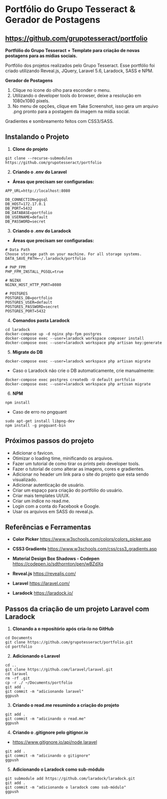 # Portfólio do Grupo Tesseract & Gerador de Postagens

## https://github.com/grupotesseract/portfolio

**Portfólio do Grupo Tesseract**
**+**
**Template para criação de novas postagens para as mídias sociais.**

Portfólio dos projetos realizados pelo Grupo Tesseract. Esse portfólio foi criado utilizando Reveal.js, JQuery, Laravel 5.6, Laradock, SASS e NPM. 

**Gerador de Postagens**

1. Clique no ícone do olho para esconder o menu.
2. Utilizando o developer tools do browser,  deixe a resolução em 1080x1080 pixels.
3. No menu de opções, clique em Take Screenshot, isso gera um arquivo .png pronto para a postagem da imagem na mídia social.

Gradientes e sombreamento feitos com CSS3/SASS.

## Instalando o Projeto

1. **Clone do projeto**

```
git clone --recurse-submodules https://github.com/grupotesseract/portfolio
```

2. **Criando o .env do Laravel**

- **Áreas que precisam ser configuradas:**
```
APP_URL=http://localhost:8080
```
```
DB_CONNECTION=pgsql
DB_HOST=172.17.0.1
DB_PORT=5432
DB_DATABASE=portfolio
DB_USERNAME=default
DB_PASSWORD=secret
```

3. **Criando o .env do Laradock**

- **Áreas que precisam ser configuradas:**
```
# Data Path
Choose storage path on your machine. For all storage systems.
DATA_SAVE_PATH=~/.laradock/portfolio
```
```
# PHP_FPM
PHP_FPM_INSTALL_PGSQL=true
```
```
# NGINX
NGINX_HOST_HTTP_PORT=8080
```
```
# POSTGRES
POSTGRES_DB=portfolio
POSTGRES_USER=default
POSTGRES_PASSWORD=secret
POSTGRES_PORT=5432
```

4. **Comandos pasta Laradock**

```
cd laradock
docker-compose up -d nginx php-fpm postgres
docker-compose exec --user=laradock workspace composer install
docker-compose exec --user=laradock workspace php artisan key:generate
```

5. **Migrate do DB**

```
docker-compose exec --user=laradock workspace php artisan migrate
```
- Caso o Laradock não crie o DB automaticamente, crie manualmente:
```
docker-compose exec postgres createdb -U default portfolio
docker-compose exec --user=laradock workspace php artisan migrate
```

6. **NPM**

```
npm install
```
- Caso de erro no pngquant
```
sudo apt-get install libpng-dev
npm install -g pngquant-bin
```

## Próximos passos do projeto

- Adicionar o favicon.
- Otimizar o loading time, minificando os arquivos.
- Fazer um tutorial de como tirar os prints pelo developer tools.
- Fazer o tutorial de como alterar as imagens, cores e gradientes.
- Adicionar no header um link para o site do projeto que esta sendo visualizado.
- Adicionar autenticação de usuário.
- Criar um espaço para criação do portfólio do usuário.
- Criar mais templates UI/UX.
- Criar um índice no read.me.
- Login com a conta do Facebook e Google.
- Usar os arquivos em SASS do reveal.js.

## Referências e Ferramentas

- **Color Picker**
https://www.w3schools.com/colors/colors_picker.asp

- **CSS3 Gradients**
https://www.w3schools.com/css/css3_gradients.asp

- **Material Design Box Shadows - Codepen**
https://codepen.io/sdthornton/pen/wBZdXq

- **Reveal.js**
https://revealjs.com/ 

- **Laravel**
https://laravel.com/

- **Laradock**
https://laradock.io/

## Passos da criação de um projeto Laravel com Laradock

1. **Clonando a o repositório após cria-lo no GitHub**

```
cd Documents
git clone https://github.com/grupotesseract/portfolio.git
cd portfolio
```

2. **Adicionando o Laravel**

```
cd ..
git clone https://github.com/laravel/laravel.git
cd laravel
rm -rf .git
cp -r ./ ~/Documents/portfolio
git add .
git commit -m "adicionando laravel"
ggpush
```

3. **Criando o read.me resumindo a criação do projeto**

```
git add .
git commit -m "adicinando o read.me"
ggpush
```

4. **Criando o .gitignore pelo gitignor.io**

- https://www.gitignore.io/api/node,laravel

```
git add .
git commit -m "adicinando o gitignore"
ggpush
```

5. **Adicionando o Laradock como sub-módulo**

```
git submodule add https://github.com/laradock/laradock.git
git add .
git commit -m "adicionando o laradock como sub-módulo"
ggpush
```
